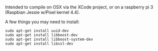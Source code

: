 
Intended to compile on OSX via the XCode project, or on a raspberry pi 3 (Raspbian Jessie w/Pixel kernel 4.4).

A few things you may need to install:

```
sudo apt-get install uuid-dev
sudo apt-get install libboost-dev
sudo apt-get install libboost-system-dev
sudo apt-get install libssl-dev
```

